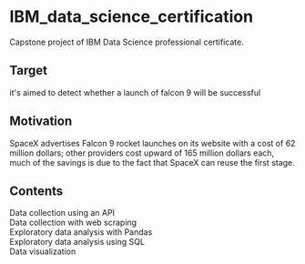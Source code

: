 # IBM_data_science_certification

Capstone project of IBM Data Science professional certificate.

## Target
it's aimed to detect whether a launch of falcon 9 will be successful

## Motivation
SpaceX advertises Falcon 9 rocket launches on its website with a cost of 62 million dollars; other providers cost upward of 165 million dollars each, much of the savings is due to the fact that SpaceX can reuse the first stage.

## Contents
Data collection using an API  
Data collection with web scraping   
Exploratory data analysis with Pandas   
Exploratory data analysis using SQL   
Data visualization  
